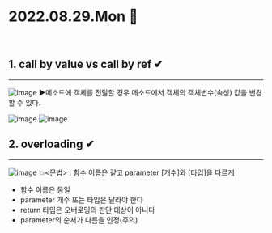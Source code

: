 # 2022.08.29.Mon 📅

<br>

## 1. call by value vs call by ref ✔
--------------
 ![image](https://user-images.githubusercontent.com/111114507/187102683-0b9937a6-2466-40c9-b33e-b4e0162ecbf7.png)
 ▶메소드에 객체를 전달할 경우 메소드에서 객체의 객체변수(속성) 값을 변경할 수 있다.
 <br>

 ![image](https://user-images.githubusercontent.com/111114507/187105490-00839732-7029-49d2-b18d-c5af576782c0.png)
 ![image](https://user-images.githubusercontent.com/111114507/187105968-879739d1-e165-41fb-bba5-8547fe6f8ce5.png)

 ## 2. overloading ✔
 -----------------------

 ![image](https://user-images.githubusercontent.com/111114507/187106351-a75af047-9a7a-4a54-8a51-145eb31d3f2d.png)
 💥<문법> : 함수 이름은 같고 parameter [개수]와 [타입]을 다르게
 *  함수 이름은 동일
 *  parameter 개수 또는 타입은 달라야 한다
 *  return 타입은 오버로딩의 판단 대상이 아니다
 *  parameter의 순서가 다름을 인정(주의)